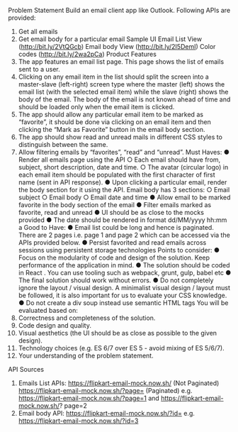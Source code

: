 Problem Statement
Build an email client app like Outlook.
Following APIs are provided:
1. Get all emails
2. Get email body for a particular email
Sample UI
Email List View (http://bit.ly/2VtQGcb)
Email body View (http://bit.ly/2I5DemI)
Color codes (http://bit.ly/2wa2pCa)
Product Features
1. The app features an email list page. This page shows the list of emails sent to a user.
2. Clicking on any email item in the list should split the screen into a master-slave
(left-right) screen type where the master (left) shows the email list (with the selected
email item) while the slave (right) shows the body of the email. The body of the email is
not known ahead of time and should be loaded only when the email item is clicked.
3. The app should allow any particular email item to be marked as “favorite”, it should be
done via clicking on an email item and then clicking the “Mark as Favorite” button in the
email body section.
4. The app should show read and unread mails in different CSS styles to distinguish
between the same.
5. Allow filtering emails by “favorites”, “read” and “unread”.
Must Haves:
● Render all emails page using the API
○ Each email should have from, subject, short description, date and time.
○ The avatar (circular logo) in each email item should be populated with the first
character of first name (sent in API response).
● Upon clicking a particular email, render the body section for it using the API. Email body
has 3 sections:
○ Email subject
○ Email body
○ Email date and time
● Allow email to be marked favorite in the body section of the email
● Filter emails marked as favorite, read and unread
● UI should be as close to the mocks provided
● The date should be rendered in format dd/MM/yyyy hh:mm a
Good to Have:
● Email list could be long and hence is paginated. There are 2 pages i.e. page 1 and page
2 which can be accessed via the APIs provided below.
● Persist favorited and read emails across sessions using persistent storage technologies
Points to consider:
● Focus on the modularity of code and design of the solution. Keep performance of the
application in mind.
● The solution should be coded in React . You can use tooling such as webpack, grunt,
gulp, babel etc
● The final solution should work without errors.
● Do not completely ignore the layout / visual design. A minimalist visual design / layout
must be followed, it is also important for us to evaluate your CSS knowledge.
● Do not create a div soup instead use semantic HTML tags
You will be evaluated based on:
1. Correctness and completeness of the solution.
2. Code design and quality.
3. Visual aesthetics (the UI should be as close as possible to the given design).
4. Technology choices (e.g. ES 6/7 over ES 5 - avoid mixing of ES 5/6/7).
5. Your understanding of the problem statement.



API Sources
1. Emails List APIs:
https://flipkart-email-mock.now.sh/ (Not Paginated)
https://flipkart-email-mock.now.sh/?page= <pageNumber> (Paginated)
e.g. https://flipkart-email-mock.now.sh/?page=1 and
https://flipkart-email-mock.now.sh/? page=2
2. Email body API:
https://flipkart-email-mock.now.sh/?id= <email-item-id>
e.g. https://flipkart-email-mock.now.sh/?id=3